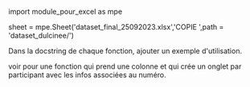 

import module_pour_excel as mpe

sheet = mpe.Sheet('dataset_final_25092023.xlsx','COPIE ',path = 'dataset_dulcinee/')


Dans la docstring de chaque fonction, ajouter un exemple d'utilisation.

voir pour une fonction qui prend une colonne et qui crée un onglet par participant avec les infos associées au numéro.